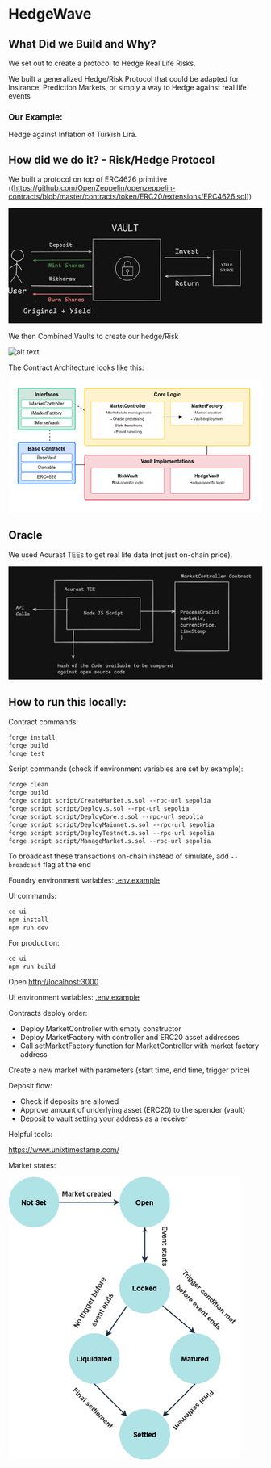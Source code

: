 # HedgeWave

## What Did we Build and Why?

We set out to create a protocol to Hedge Real Life Risks.

We built a generalized Hedge/Risk Protocol that could be adapted for Insirance, Prediction Markets, or simply a way to Hedge against real life events

### Our Example: 
Hedge against Inflation of Turkish Lira.

## How did we do it? - Risk/Hedge Protocol

We built a protocol on top of ERC4626 primitive ((https://github.com/OpenZeppelin/openzeppelin-contracts/blob/master/contracts/token/ERC20/extensions/ERC4626.sol))

![alt text](images/vault.png)

We then Combined Vaults to create our hedge/Risk

![alt text](images/architecture.png.png)

The Contract Architecture looks like this: 

![alt text](images/contract.png)

## Oracle

We used Acurast TEEs to get real life data (not just on-chain price).

![alt text](images/acurast.png)


## How to run this locally: 
Contract commands:

```
forge install
forge build
forge test
```

Script commands (check if environment variables are set by example):

```
forge clean
forge build
forge script script/CreateMarket.s.sol --rpc-url sepolia
forge script script/Deploy.s.sol --rpc-url sepolia
forge script script/DeployCore.s.sol --rpc-url sepolia
forge script script/DeployMainnet.s.sol --rpc-url sepolia
forge script script/DeployTestnet.s.sol --rpc-url sepolia
forge script script/ManageMarket.s.sol --rpc-url sepolia
```

To broadcast these transactions on-chain instead of simulate, add `--broadcast` flag at the end

Foundry environment variables: [.env.example](./.env.example)

UI commands:

```
cd ui
npm install
npm run dev
```

For production:

```
cd ui
npm run build
```

Open [http://localhost:3000](http://localhost:3000)

UI environment variables: [.env.example](./ui/.env.example)

Contracts deploy order:

- Deploy MarketController with empty constructor
- Deploy MarketFactory with controller and ERC20 asset addresses
- Call setMarketFactory function for MarketController with market factory address

Create a new market with parameters (start time, end time, trigger price)

Deposit flow:

- Check if deposits are allowed
- Approve amount of underlying asset (ERC20) to the spender (vault)
- Deposit to vault setting your address as a receiver

Helpful tools:

https://www.unixtimestamp.com/

Market states:

<img src="./images/market-states.png" alt="Market States"/>
